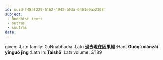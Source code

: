 ```yaml
---
id: uuid-f48af229-5462-4942-b0da-6461e9ab2308
subject: 
 - Buddhist texts
 - sutras
 - suutras
date: 
---
```


given:  :Latn
family: GuNnabhadra :Latn
**過去現在因果經** :Hant
**Guòqù xiànzài yīnguǒ jīng** :Latn
In: 
**Taishō** :Latn
volume: 3/189
